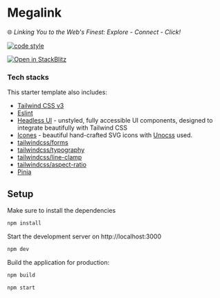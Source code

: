 # Megalink
🌐 *Linking You to the Web's Finest: Explore - Connect - Click!*

[![code style](https://antfu.me/badge-code-style.svg)](https://github.com/antfu/eslint-config)

<!-- ## Preview
![image](https://user-images.githubusercontent.com/38668796/179501879-b1efa419-8419-4c27-a79e-d185cb2884b7.png) -->


[![Open in StackBlitz](https://developer.stackblitz.com/img/open_in_stackblitz.svg)](https://stackblitz.com/github/productdevbook/nuxt3-app)

### Tech stacks
This starter template also includes:

- [Tailwind CSS v3](https://github.com/tailwindlabs/tailwindcss)
- [Eslint](https://eslint.org)
- [Headless UI](https://headlessui.dev/vue/menu) - unstyled, fully accessible UI components, designed to integrate beautifully with Tailwind CSS
- [Icones](https://github.com/antfu/icones) - beautiful hand-crafted SVG icons with [Unocss](https://github.com/unocss/unocss) used. 
- [tailwindcss/forms](https://github.com/tailwindlabs/tailwindcss-forms)
- [tailwindcss/typography](https://github.com/tailwindlabs/tailwindcss-typography)
- [tailwindcss/line-clamp](https://github.com/tailwindlabs/tailwindcss-line-clamp)
- [tailwindcss/aspect-ratio](https://github.com/tailwindlabs/tailwindcss-aspect-ratio)
- [Pinia](https://github.com/posva/pinia)

## Setup

Make sure to install the dependencies

```bash
npm install
```

Start the development server on http://localhost:3000

```bash
npm dev
```

Build the application for production:

```bash
npm build
```

```bash
npm start
```

<!-- idea: https://www.xemm.me/ -->
<!-- tab: https://www.material-tailwind.com/docs/html/gallery -->
<!-- grid masonry: https://dev.to/kdrbek/responsive-masonry-layout-with-tailwindcss-in-2-steps-4kkj -->
